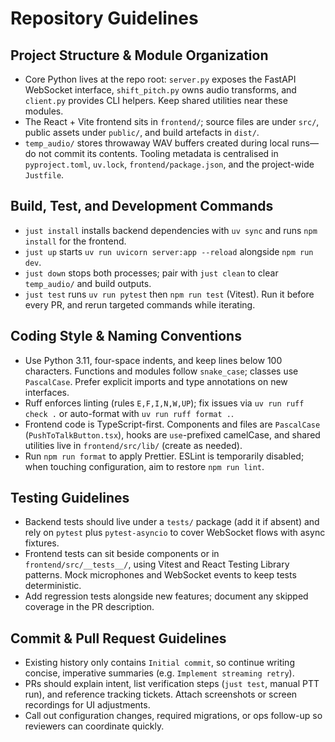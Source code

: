 # Repository Guidelines

## Project Structure & Module Organization
- Core Python lives at the repo root: `server.py` exposes the FastAPI WebSocket interface, `shift_pitch.py` owns audio transforms, and `client.py` provides CLI helpers. Keep shared utilities near these modules.
- The React + Vite frontend sits in `frontend/`; source files are under `src/`, public assets under `public/`, and build artefacts in `dist/`.
- `temp_audio/` stores throwaway WAV buffers created during local runs—do not commit its contents. Tooling metadata is centralised in `pyproject.toml`, `uv.lock`, `frontend/package.json`, and the project-wide `Justfile`.

## Build, Test, and Development Commands
- `just install` installs backend dependencies with `uv sync` and runs `npm install` for the frontend.
- `just up` starts `uv run uvicorn server:app --reload` alongside `npm run dev`.
- `just down` stops both processes; pair with `just clean` to clear `temp_audio/` and build outputs.
- `just test` runs `uv run pytest` then `npm run test` (Vitest). Run it before every PR, and rerun targeted commands while iterating.

## Coding Style & Naming Conventions
- Use Python 3.11, four-space indents, and keep lines below 100 characters. Functions and modules follow `snake_case`; classes use `PascalCase`. Prefer explicit imports and type annotations on new interfaces.
- Ruff enforces linting (rules `E,F,I,N,W,UP`); fix issues via `uv run ruff check .` or auto-format with `uv run ruff format .`.
- Frontend code is TypeScript-first. Components and files are `PascalCase` (`PushToTalkButton.tsx`), hooks are `use`-prefixed camelCase, and shared utilities live in `frontend/src/lib/` (create as needed).
- Run `npm run format` to apply Prettier. ESLint is temporarily disabled; when touching configuration, aim to restore `npm run lint`.

## Testing Guidelines
- Backend tests should live under a `tests/` package (add it if absent) and rely on `pytest` plus `pytest-asyncio` to cover WebSocket flows with async fixtures.
- Frontend tests can sit beside components or in `frontend/src/__tests__/`, using Vitest and React Testing Library patterns. Mock microphones and WebSocket events to keep tests deterministic.
- Add regression tests alongside new features; document any skipped coverage in the PR description.

## Commit & Pull Request Guidelines
- Existing history only contains `Initial commit`, so continue writing concise, imperative summaries (e.g. `Implement streaming retry`).
- PRs should explain intent, list verification steps (`just test`, manual PTT run), and reference tracking tickets. Attach screenshots or screen recordings for UI adjustments.
- Call out configuration changes, required migrations, or ops follow-up so reviewers can coordinate quickly.
